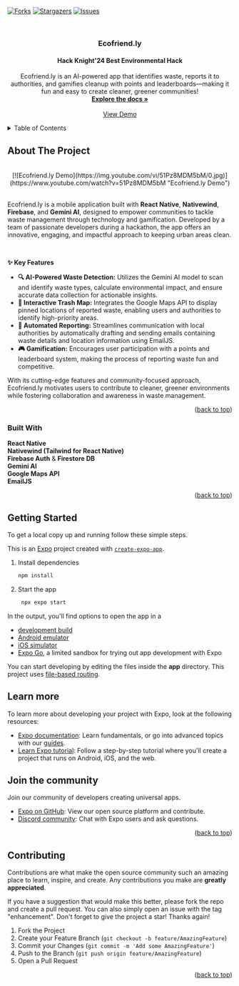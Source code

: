 <!-- Credits to: https://github.com/othneildrew/Best-README-Template/pull/73 -->
<a id="readme-top"></a>



<!-- PROJECT SHIELDS -->
[![Forks][forks-shield]][forks-url]
[![Stargazers][stars-shield]][stars-url]
[![Issues][issues-shield]][issues-url]



<!-- PROJECT INFO -->
<br />
<div align="center">
  
  <h3 align="center">Ecofriend.ly</h3>
  <h4 align="center">Hack Knight'24 Best Environmental Hack</h4>

  <p align="center">
    Ecofriend.ly is an AI-powered app that identifies waste, reports it to authorities, and gamifies cleanup with points and leaderboards—making it fun and easy to create cleaner, greener communities!
    <br />
    <a href="https://github.com/mislam77/Hack-Knight-2024-Hackathon"><strong>Explore the docs »</strong></a>
    <br />
    <br />
    <a href="https://github.com/mislam77/Hack-Knight-2024-Hackathon">View Demo</a>
  </p>
</div>



<!-- TABLE OF CONTENTS -->
<details>
  <summary>Table of Contents</summary>
  <ol>
    <li>
      <a href="#about-the-project">About The Project</a>
      <ul>
        <li><a href="#built-with">Built With</a></li>
      </ul>
    </li>
    <li>
      <a href="#getting-started">Getting Started</a>
      <ul>
        <li><a href="#installation">Installation</a></li>
      </ul>
    </li>
    <li><a href="#contributing">Contributing</a></li>
  </ol>
</details>



<!-- ABOUT THE PROJECT -->
## About The Project
<br />
<div align="center">
  [![Ecofriend.ly Demo](https://img.youtube.com/vi/51Pz8MDM5bM/0.jpg)]
  (https://www.youtube.com/watch?v=51Pz8MDM5bM "Ecofriend.ly Demo")
</div>
<br />
<p>Ecofriend.ly is a mobile application built with <strong>React Native</strong>, <strong>Nativewind</strong>, <strong>Firebase</strong>, and <strong>Gemini AI</strong>, designed to empower communities to tackle waste management through technology and gamification. Developed by a team of passionate developers during a hackathon, the app offers an innovative, engaging, and impactful approach to keeping urban areas clean.</p><br />

<strong>✨ Key Features</strong><br />
<ul>
    <li><strong>🔍 AI-Powered Waste Detection:</strong> Utilizes the Gemini AI model to scan and identify waste types, calculate environmental impact, and ensure accurate data collection for actionable insights.</li>
    <li><strong>📍 Interactive Trash Map:</strong> Integrates the Google Maps API to display pinned locations of reported waste, enabling users and authorities to identify high-priority areas.</li>
    <li><strong>📧 Automated Reporting:</strong> Streamlines communication with local authorities by automatically drafting and sending emails containing waste details and location information using EmailJS.</li>
    <li><strong>🎮 Gamification:</strong> Encourages user participation with a points and leaderboard system, making the process of reporting waste fun and competitive.</li>
</ul>

<p>With its cutting-edge features and community-focused approach, Ecofriend.ly motivates users to contribute to cleaner, greener environments while fostering collaboration and awareness in waste management.</p>

<p align="right">(<a href="#readme-top">back to top</a>)</p>



### Built With

**React Native** <br />
**Nativewind (Tailwind for React Native)** <br />
**Firebase Auth** & **Firestore DB** <br />
**Gemini AI** <br />
**Google Maps API** <br />
**EmailJS** <br />

<p align="right">(<a href="#readme-top">back to top</a>)</p>



<!-- GETTING STARTED -->
## Getting Started

To get a local copy up and running follow these simple steps.

This is an [Expo](https://expo.dev) project created with [`create-expo-app`](https://www.npmjs.com/package/create-expo-app).

1. Install dependencies

   ```bash
   npm install
   ```

2. Start the app

   ```bash
    npx expo start
   ```

In the output, you'll find options to open the app in a

- [development build](https://docs.expo.dev/develop/development-builds/introduction/)
- [Android emulator](https://docs.expo.dev/workflow/android-studio-emulator/)
- [iOS simulator](https://docs.expo.dev/workflow/ios-simulator/)
- [Expo Go](https://expo.dev/go), a limited sandbox for trying out app development with Expo

You can start developing by editing the files inside the **app** directory. This project uses [file-based routing](https://docs.expo.dev/router/introduction).

## Learn more

To learn more about developing your project with Expo, look at the following resources:

- [Expo documentation](https://docs.expo.dev/): Learn fundamentals, or go into advanced topics with our [guides](https://docs.expo.dev/guides).
- [Learn Expo tutorial](https://docs.expo.dev/tutorial/introduction/): Follow a step-by-step tutorial where you'll create a project that runs on Android, iOS, and the web.

## Join the community

Join our community of developers creating universal apps.

- [Expo on GitHub](https://github.com/expo/expo): View our open source platform and contribute.
- [Discord community](https://chat.expo.dev): Chat with Expo users and ask questions.

   
<p align="right">(<a href="#readme-top">back to top</a>)</p>



<!-- CONTRIBUTING -->
## Contributing

Contributions are what make the open source community such an amazing place to learn, inspire, and create. Any contributions you make are **greatly appreciated**.

If you have a suggestion that would make this better, please fork the repo and create a pull request. You can also simply open an issue with the tag "enhancement".
Don't forget to give the project a star! Thanks again!

1. Fork the Project
2. Create your Feature Branch (`git checkout -b feature/AmazingFeature`)
3. Commit your Changes (`git commit -m 'Add some AmazingFeature'`)
4. Push to the Branch (`git push origin feature/AmazingFeature`)
5. Open a Pull Request

<p align="right">(<a href="#readme-top">back to top</a>)</p>



<!-- MARKDOWN LINKS & IMAGES -->
<!-- https://www.markdownguide.org/basic-syntax/#reference-style-links -->
[contributors-shield]: https://img.shields.io/github/contributors/mislam77/Hack-Knight-2024-Hackathon.svg?style=for-the-badge
[contributors-url]: https://github.com/mislam77/Hack-Knight-2024-Hackathon/graphs/contributors
[forks-shield]: https://img.shields.io/github/forks/mislam77/Hack-Knight-2024-Hackathon.svg?style=for-the-badge
[forks-url]: https://github.com/mislam77/Hack-Knight-2024-Hackathon/network/members
[stars-shield]: https://img.shields.io/github/stars/mislam77/Hack-Knight-2024-Hackathon.svg?style=for-the-badge
[stars-url]: https://github.com/mislam77/Hack-Knight-2024-Hackathon/stargazers
[issues-shield]: https://img.shields.io/github/issues/mislam77/Hack-Knight-2024-Hackathon.svg?style=for-the-badge
[issues-url]: https://github.com/mislam77/Hack-Knight-2024-Hackathon/issues
